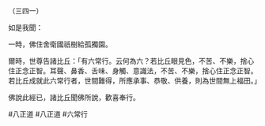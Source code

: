 （三四一）

如是我聞：

一時，佛住舍衛國祇樹給孤獨園。

爾時，世尊告諸比丘：「有六常行。云何為六？若比丘眼見色，不苦、不樂，捨心住正念正智。耳聲、鼻香、舌味、身觸、意識法，不苦、不樂，捨心住正念正智。若比丘成就此六常行者，世間難得，所應承事、恭敬、供養，則為世間無上福田。」

佛說此經已，諸比丘聞佛所說，歡喜奉行。



#八正道
#八正道
#六常行
